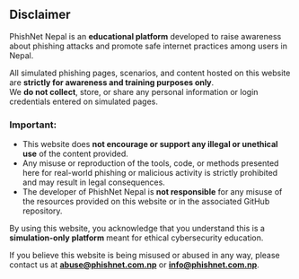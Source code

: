 ## Disclaimer

PhishNet Nepal is an **educational platform** developed to raise awareness about phishing attacks and promote safe internet practices among users in Nepal.

All simulated phishing pages, scenarios, and content hosted on this website are **strictly for awareness and training purposes only**.  
We **do not collect**, store, or share any personal information or login credentials entered on simulated pages.

### Important:
- This website does **not encourage or support any illegal or unethical use** of the content provided.
- Any misuse or reproduction of the tools, code, or methods presented here for real-world phishing or malicious activity is strictly prohibited and may result in legal consequences.
- The developer of PhishNet Nepal is **not responsible** for any misuse of the resources provided on this website or in the associated GitHub repository.

By using this website, you acknowledge that you understand this is a **simulation-only platform** meant for ethical cybersecurity education.

If you believe this website is being misused or abused in any way, please contact us at **abuse@phishnet.com.np** or **info@phishnet.com.np**.
